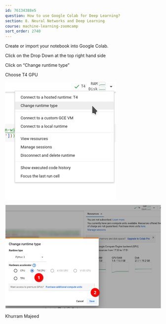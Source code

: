 ```yaml
---
id: 76134388e5
question: How to use Google Colab for Deep Learning?
section: 8. Neural Networks and Deep Learning
course: machine-learning-zoomcamp
sort_order: 2740
---
```


Create or import your notebook into Google Colab.

Click on the Drop Down at the top right hand side

Click on “Change runtime type”

Choose T4 GPU

![Image](images/machine-learning-zoomcamp/image_982c6309.png)

![Image](images/machine-learning-zoomcamp/image_ce53403a.png)

Khurram Majeed

